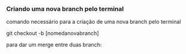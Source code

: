 ### Criando uma nova branch pelo terminal

comando necessário para a criação de uma nova branch pelo terminal

git checkout -b [nomedanovabranch]

para dar um merge entre duas branch:
